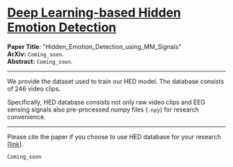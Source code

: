 <h1><u>Deep Learning-based Hidden Emotion Detection</u></h1>


<b>Paper Title</b>: "Hidden_Emotion_Detection_using_MM_Signals"\
<b>ArXiv:</b> `Coming_soon`. \
<b>Abstract:</b> `Coming_soon`.


---


We provide the dataset used to train our HED model. The database consists of 246 video clips.

Specifically, HED database consists not only raw video clips and EEG sensing signals also pre-processed numpy files (`.npy`) for research convenience.

---

Please cite the paper if you choose to use HED database for your research [[link]](https://1drv.ms/u/s!AsMhRBCpiZ4ShcYgcfhDCHUcvZgHkA?e=ObmIgz).

```
Coming_soon
```